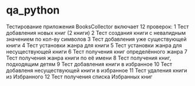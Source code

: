 # qa_python
Тестирование приложения BooksCollector включает 12 проверок:
1 Тест добавления новых книг (2 книги)
2 Тест создания книги с невалидным значением по кол-ву символов
3 Тест добавления уже существующей книги
4 Тест установки жанра для книги
5 Тест установки жанра для несуществующей книги
6 Тест получения книг определённого жанра
7 Тест получения жанра книги по её имени
8 Тест получения книг, подходящим детям
9 Тест добавления книги в избранное
10 Тест добавленя несуществующей книги в избранное
11 Тест удаления книги из Избранного
12 Тест получения списка Избранных книг
